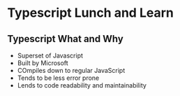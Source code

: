 # Typescript Lunch and Learn

## Typescript What and Why

- Superset of Javascript
- Built by Microsoft
- COmpiles down to regular JavaScript
- Tends to be less error prone
- Lends to code readability and maintainability